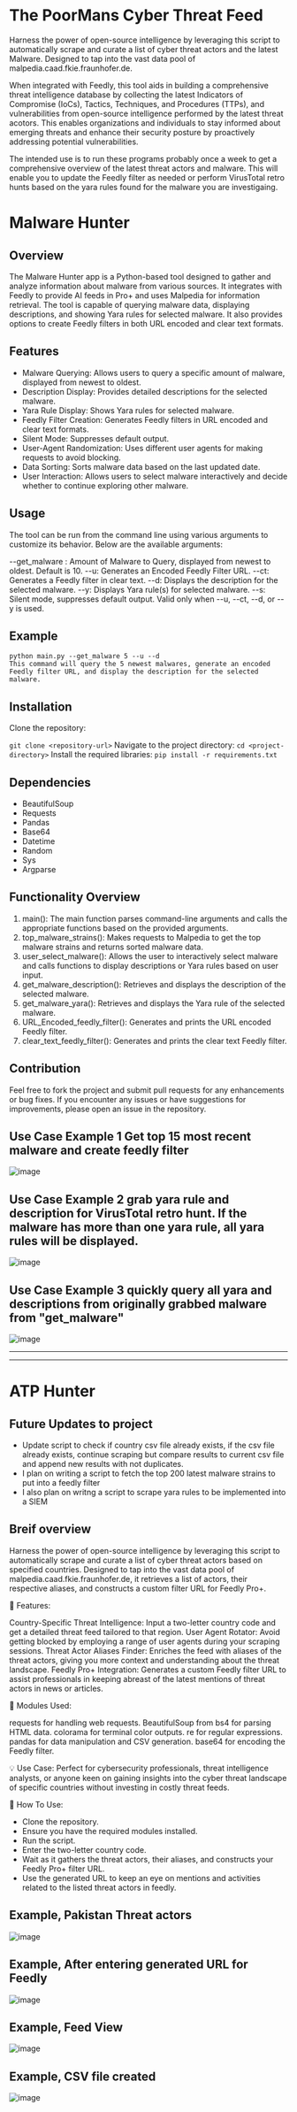 # The PoorMans Cyber Threat Feed

Harness the power of open-source intelligence by leveraging this script to automatically scrape and curate a list of cyber threat actors and the latest Malware. Designed to tap into the vast data pool of malpedia.caad.fkie.fraunhofer.de.

When integrated with Feedly, this tool aids in building a comprehensive threat intelligence database by collecting the latest Indicators of Compromise (IoCs), Tactics, Techniques, and Procedures (TTPs), and vulnerabilities from open-source intelligence performed by the latest threat acotors. This enables organizations and individuals to stay informed about emerging threats and enhance their security posture by proactively addressing potential vulnerabilities.

The intended use is to run these programs probably once a week to get a comprehensive overview of the latest threat actors and malware. This will enable you to update the Feedly filter as needed or perform VirusTotal retro hunts based on the yara rules found for the malware you are investigaing.  

# Malware Hunter

## Overview

The Malware Hunter app is a Python-based tool designed to gather and analyze information about malware from various sources. It integrates with Feedly to provide AI feeds in Pro+ and uses Malpedia for information retrieval. The tool is capable of querying malware data, displaying descriptions, and showing Yara rules for selected malware. It also provides options to create Feedly filters in both URL encoded and clear text formats. 

## Features

- Malware Querying: Allows users to query a specific amount of malware, displayed from newest to oldest.
- Description Display: Provides detailed descriptions for the selected malware.
- Yara Rule Display: Shows Yara rules for selected malware.
- Feedly Filter Creation: Generates Feedly filters in URL encoded and clear text formats.
- Silent Mode: Suppresses default output.
- User-Agent Randomization: Uses different user agents for making requests to avoid blocking.
- Data Sorting: Sorts malware data based on the last updated date.
- User Interaction: Allows users to select malware interactively and decide whether to continue exploring other malware.

## Usage

The tool can be run from the command line using various arguments to customize its behavior. Below are the available arguments:

--get_malware <int>: Amount of Malware to Query, displayed from newest to oldest. Default is 10.
--u: Generates an Encoded Feedly Filter URL.
--ct: Generates a Feedly filter in clear text.
--d: Displays the description for the selected malware.
--y: Displays Yara rule(s) for selected malware.
--s: Silent mode, suppresses default output. Valid only when --u, --ct, --d, or --y is used.

## Example
```
python main.py --get_malware 5 --u --d
This command will query the 5 newest malwares, generate an encoded Feedly filter URL, and display the description for the selected malware.
```

## Installation

Clone the repository:

`git clone <repository-url>`
Navigate to the project directory:
`cd <project-directory>`
Install the required libraries:
`pip install -r requirements.txt`
## Dependencies

- BeautifulSoup
- Requests
- Pandas
- Base64
- Datetime
- Random
- Sys
- Argparse
  
## Functionality Overview

1. main(): The main function parses command-line arguments and calls the appropriate functions based on the provided arguments.
2. top_malware_strains(): Makes requests to Malpedia to get the top malware strains and returns sorted malware data.
3. user_select_malware(): Allows the user to interactively select malware and calls functions to display descriptions or Yara rules based on user input.
4. get_malware_description(): Retrieves and displays the description of the selected malware.
5. get_malware_yara(): Retrieves and displays the Yara rule of the selected malware.
6. URL_Encoded_feedly_filter(): Generates and prints the URL encoded Feedly filter.
7. clear_text_feedly_filter(): Generates and prints the clear text Feedly filter.

## Contribution

Feel free to fork the project and submit pull requests for any enhancements or bug fixes. If you encounter any issues or have suggestions for improvements, please open an issue in the repository.

## Use Case Example 1 Get top 15 most recent malware and create feedly filter
![image](https://github.com/AlbertL7/The-PoorMans-Cyber-Threat-Feed/assets/71300144/c290bb15-a63b-456e-bc95-12f40ec252a9)

## Use Case Example 2 grab yara rule and description for VirusTotal retro hunt. If the malware has more than one yara rule, all yara rules will be displayed. 
![image](https://github.com/AlbertL7/The-PoorMans-Cyber-Threat-Feed/assets/71300144/78aff5aa-48ba-4d6f-a842-0a1497839edb)

## Use Case Example 3 quickly query all yara and descriptions from originally grabbed malware from "get_malware"
![image](https://github.com/AlbertL7/The-PoorMans-Cyber-Threat-Feed/assets/71300144/bf532a9d-a696-4e30-8087-d970c2a921ca)


***
***

# ATP Hunter

## Future Updates to project

- Update script to check if country csv file already exists, if the csv file already exists, continue scraping but compare results to current csv file and append new results with not duplicates.
- I plan on writing a script to fetch the top 200 latest malware strains to put into a feedly filter
- I also plan on writng a script to scrape yara rules to be implemented into a SIEM

## Breif overview 
Harness the power of open-source intelligence by leveraging this script to automatically scrape and curate a list of cyber threat actors based on specified countries. Designed to tap into the vast data pool of malpedia.caad.fkie.fraunhofer.de, it retrieves a list of actors, their respective aliases, and constructs a custom filter URL for Feedly Pro+.

📌 Features:

Country-Specific Threat Intelligence: Input a two-letter country code and get a detailed threat feed tailored to that region.
User Agent Rotator: Avoid getting blocked by employing a range of user agents during your scraping sessions.
Threat Actor Aliases Finder: Enriches the feed with aliases of the threat actors, giving you more context and understanding about the threat landscape.
Feedly Pro+ Integration: Generates a custom Feedly filter URL to assist professionals in keeping abreast of the latest mentions of threat actors in news or articles.

🔧 Modules Used:

requests for handling web requests.
BeautifulSoup from bs4 for parsing HTML data.
colorama for terminal color outputs.
re for regular expressions.
pandas for data manipulation and CSV generation.
base64 for encoding the Feedly filter.

💡 Use Case:
Perfect for cybersecurity professionals, threat intelligence analysts, or anyone keen on gaining insights into the cyber threat landscape of specific countries without investing in costly threat feeds.

🔗 How To Use:

- Clone the repository.
- Ensure you have the required modules installed.
- Run the script.
- Enter the two-letter country code.
- Wait as it gathers the threat actors, their aliases, and constructs your Feedly Pro+ filter URL.
- Use the generated URL to keep an eye on mentions and activities related to the listed threat actors in feedly.
  
## Example, Pakistan Threat actors
![image](https://github.com/AlbertL7/The-PoorMans-Cyber-Threat-Feed/assets/71300144/96700923-2a5e-4a2b-a679-645f5a1c1207)

## Example, After entering generated URL for Feedly
![image](https://github.com/AlbertL7/The-PoorMans-Cyber-Threat-Feed/assets/71300144/3a9d3da2-4172-4d6f-aed2-1334f4abdc50)

## Example, Feed View
![image](https://github.com/AlbertL7/The-PoorMans-Cyber-Threat-Feed/assets/71300144/ba7ecbec-75b5-42a6-bee9-d0f635f8d5fa)

## Example, CSV file created
![image](https://github.com/AlbertL7/The-PoorMans-Cyber-Threat-Feed/assets/71300144/9f9042bc-c532-4e86-87d7-f80348bc68d1)
